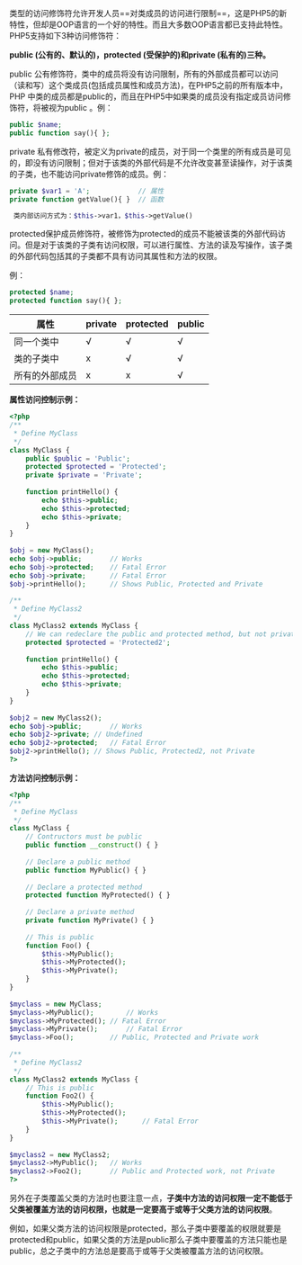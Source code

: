 类型的访问修饰符允许开发人员==对类成员的访问进行限制==，这是PHP5的新特性，但却是OOP语言的一个好的特性。而且大多数OOP语言都已支持此特性。PHP5支持如下3种访问修饰符：

**public (公有的、默认的)，protected (受保护的)和private (私有的)三种。**

public 公有修饰符，类中的成员将没有访问限制，所有的外部成员都可以访问（读和写）这个类成员(包括成员属性和成员方法)，在PHP5之前的所有版本中，PHP 中类的成员都是public的，而且在PHP5中如果类的成员没有指定成员访问修饰符，将被视为public 。例：

```php
public $name;
public function say(){ };
```

private 私有修改符，被定义为private的成员，对于同一个类里的所有成员是可见的，即没有访问限制；但对于该类的外部代码是不允许改变甚至读操作，对于该类的子类，也不能访问private修饰的成员。例：

```php
private $var1 = 'A';            // 属性
private function getValue(){ }  // 函数
```

```php
 类内部访问方式为：$this->var1，$this->getValue()
```

protected保护成员修饰符，被修饰为protected的成员不能被该类的外部代码访问。但是对于该类的子类有访问权限，可以进行属性、方法的读及写操作，该子类的外部代码包括其的子类都不具有访问其属性和方法的权限。

例：

```php
protected $name;
protected function say(){ };
```


属性           | private | protected | public
---            |---      |---        |---
同一个类中     | √       | √         | √
类的子类中     | x       | √         | √
所有的外部成员 | x       | x         | √

**属性访问控制示例：**

```php
<?php
/**
 * Define MyClass
 */
class MyClass {
    public $public = 'Public';
    protected $protected = 'Protected';
    private $private = 'Private';
 
    function printHello() {
        echo $this->public;
        echo $this->protected;
        echo $this->private;
    }
}
 
$obj = new MyClass();
echo $obj->public;       // Works
echo $obj->protected;    // Fatal Error
echo $obj->private;      // Fatal Error
$obj->printHello();      // Shows Public, Protected and Private
 
/**
 * Define MyClass2
 */
class MyClass2 extends MyClass {
    // We can redeclare the public and protected method, but not private
    protected $protected = 'Protected2';
 
    function printHello() {
        echo $this->public;
        echo $this->protected;
        echo $this->private;
    }
}
 
$obj2 = new MyClass2();
echo $obj->public;       // Works
echo $obj2->private; // Undefined
echo $obj2->protected;   // Fatal Error
$obj2->printHello(); // Shows Public, Protected2, not Private
?>
```
**方法访问控制示例：**

```php
<?php
/**
 * Define MyClass
 */
class MyClass {
    // Contructors must be public
    public function __construct() { }
 
    // Declare a public method
    public function MyPublic() { }
 
    // Declare a protected method
    protected function MyProtected() { }
 
    // Declare a private method
    private function MyPrivate() { }
 
    // This is public
    function Foo() {
        $this->MyPublic();
        $this->MyProtected();
        $this->MyPrivate();
    }
}
 
$myclass = new MyClass;
$myclass->MyPublic();        // Works
$myclass->MyProtected(); // Fatal Error
$myclass->MyPrivate();       // Fatal Error
$myclass->Foo();         // Public, Protected and Private work
 
/**
 * Define MyClass2
 */
class MyClass2 extends MyClass {
    // This is public
    function Foo2() {
        $this->MyPublic();
        $this->MyProtected();
        $this->MyPrivate();      // Fatal Error
    }
}
 
$myclass2 = new MyClass2;
$myclass2->MyPublic();   // Works
$myclass2->Foo2();       // Public and Protected work, not Private
?>
```

另外在子类覆盖父类的方法时也要注意一点，**子类中方法的访问权限一定不能低于父类被覆盖方法的访问权限，也就是一定要高于或等于父类方法的访问权限**。

例如，如果父类方法的访问权限是protected，那么子类中要覆盖的权限就要是protected和public，如果父类的方法是public那么子类中要覆盖的方法只能也是public，总之子类中的方法总是要高于或等于父类被覆盖方法的访问权限。
